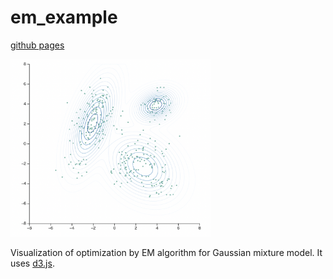 # em_example
[github pages](https://shinome551.github.io/em_example/ "em_example")

<img src="./sample_image.png" width="320px">

Visualization of optimization by EM algorithm for Gaussian mixture model. It uses [d3.js](https://d3js.org/).

